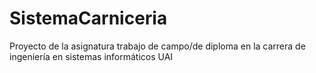 # SistemaCarniceria
Proyecto de la asignatura trabajo de campo/de diploma en la carrera de ingeniería en sistemas informáticos UAI
